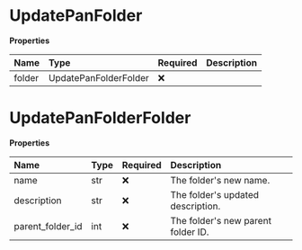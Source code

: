# UpdatePanFolder

**Properties**

| Name   | Type                  | Required | Description |
| :----- | :-------------------- | :------- | :---------- |
| folder | UpdatePanFolderFolder | ❌       |             |

# UpdatePanFolderFolder

**Properties**

| Name             | Type | Required | Description                        |
| :--------------- | :--- | :------- | :--------------------------------- |
| name             | str  | ❌       | The folder's new name.             |
| description      | str  | ❌       | The folder's updated description.  |
| parent_folder_id | int  | ❌       | The folder's new parent folder ID. |
